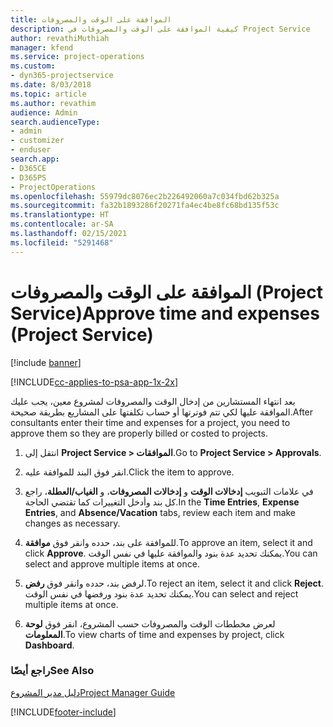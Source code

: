 ```yaml
---
title: الموافقة على الوقت والمصروفات
description: كيفية الموافقة على الوقت والمصروفات في Project Service
author: revathiMuthiah
manager: kfend
ms.service: project-operations
ms.custom:
- dyn365-projectservice
ms.date: 8/03/2018
ms.topic: article
ms.author: revathim
audience: Admin
search.audienceType:
- admin
- customizer
- enduser
search.app:
- D365CE
- D365PS
- ProjectOperations
ms.openlocfilehash: 55979dc8076ec2b226492060a7c034fbd62b325a
ms.sourcegitcommit: fa32b1893286f20271fa4ec4be8fc68bd135f53c
ms.translationtype: HT
ms.contentlocale: ar-SA
ms.lasthandoff: 02/15/2021
ms.locfileid: "5291468"
---
```

# <a name="approve-time-and-expenses-project-service"></a><span data-ttu-id="c4c3f-103">الموافقة على الوقت والمصروفات (Project Service)</span><span class="sxs-lookup"><span data-stu-id="c4c3f-103">Approve time and expenses (Project Service)</span></span>

[!include [banner](../includes/psa-now-project-operations.md)]

[!INCLUDE[cc-applies-to-psa-app-1x-2x](../includes/cc-applies-to-psa-app-1x-2x.md)]

<span data-ttu-id="c4c3f-104">بعد انتهاء المستشارين من إدخال الوقت والمصروفات لمشروع معين، يجب عليك الموافقة عليها لكي تتم فوترتها أو حساب تكلفتها على المشاريع بطريقة صحيحة.</span><span class="sxs-lookup"><span data-stu-id="c4c3f-104">After consultants enter their time and expenses for a project, you need to approve them so they are properly billed or costed to projects.</span></span>  
  
1.  <span data-ttu-id="c4c3f-105">انتقل إلى **Project Service > الموافقات**.</span><span class="sxs-lookup"><span data-stu-id="c4c3f-105">Go to **Project Service > Approvals**.</span></span>  
  
2.  <span data-ttu-id="c4c3f-106">انقر فوق البند للموافقة عليه.</span><span class="sxs-lookup"><span data-stu-id="c4c3f-106">Click the item to approve.</span></span>  
  
3.  <span data-ttu-id="c4c3f-107">في علامات التبويب **إدخالات الوقت** و **إدخالات المصروفات‬**، و **الغياب/العطلة‬**، راجع كل بند وأدخل التغييرات كما تقتضي الحاجة.</span><span class="sxs-lookup"><span data-stu-id="c4c3f-107">In the **Time Entries**, **Expense Entries**, and **Absence/Vacation** tabs, review each item and make changes as necessary.</span></span>  
  
4.  <span data-ttu-id="c4c3f-108">للموافقة على بند، حدده وانقر فوق **موافقة‬**.</span><span class="sxs-lookup"><span data-stu-id="c4c3f-108">To approve an item, select it and click **Approve**.</span></span> <span data-ttu-id="c4c3f-109">يمكنك تحديد عدة بنود والموافقة عليها في نفس الوقت.</span><span class="sxs-lookup"><span data-stu-id="c4c3f-109">You can select and approve multiple items at once.</span></span>  
  
5.  <span data-ttu-id="c4c3f-110">لرفض بند، حدده وانقر فوق **رفض‬**.</span><span class="sxs-lookup"><span data-stu-id="c4c3f-110">To reject an item, select it and click **Reject**.</span></span> <span data-ttu-id="c4c3f-111">يمكنك تحديد عدة بنود ورفضها في نفس الوقت.</span><span class="sxs-lookup"><span data-stu-id="c4c3f-111">You can select and reject multiple items at once.</span></span>  
  
6.  <span data-ttu-id="c4c3f-112">لعرض مخططات الوقت والمصروفات حسب المشروع، انقر فوق **لوحة المعلومات**.</span><span class="sxs-lookup"><span data-stu-id="c4c3f-112">To view charts of time and expenses by project, click **Dashboard**.</span></span>  
  
### <a name="see-also"></a><span data-ttu-id="c4c3f-113">راجع أيضًا</span><span class="sxs-lookup"><span data-stu-id="c4c3f-113">See Also</span></span>  
 [<span data-ttu-id="c4c3f-114">دليل مدير المشروع</span><span class="sxs-lookup"><span data-stu-id="c4c3f-114">Project Manager Guide</span></span>](../psa/project-manager-guide.md)


[!INCLUDE[footer-include](../includes/footer-banner.md)]